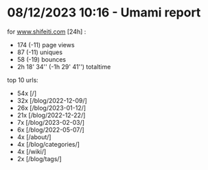 # 08/12/2023 10:16 - Umami report
for www.shifeiti.com [24h] :

 - 174 (-11) page views
 - 87 (-11) uniques
 - 58 (-19) bounces
 - 2h 18' 34'' (-1h 29' 41'') totaltime


top 10 urls:
 - 54x [/]
 - 32x [/blog/2022-12-09/]
 - 26x [/blog/2023-01-12/]
 - 21x [/blog/2022-12-22/]
 - 7x [/blog/2023-02-03/]
 - 6x [/blog/2022-05-07/]
 - 4x [/about/]
 - 4x [/blog/categories/]
 - 4x [/wiki/]
 - 2x [/blog/tags/]


